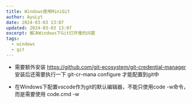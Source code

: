 ```yaml
---
title: Windows使用MiniGit
author: AyuLyt
date: 2024-03-03 13:07
updated: 2024-03-03 13:07
excerpt: 解决Windows下Git打开慢的问题
tags:
  - windows
  - git
---
```

- 需要额外安装 https://github.com/git-ecosystem/git-credential-manager
安装后还需要执行一下 git-cr-mana configure 才能配置到git中

- 在Windows下配置vscode作为git的默认编辑器，不能只使用code -w命令，而是需要使用 code.cmd -w